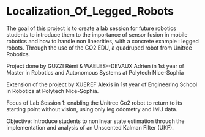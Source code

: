 # Localization_Of_Legged_Robots

The goal of this project is to create a lab session for future robotics students to introduce them to the importance of sensor fusion in mobile robotics and how to handle non linearities, with a concrete example : legged robots. Through the use of the GO2 EDU, a quadruped robot from Unitree Robotics.

Project done by GUZZI Rémi & WAELES--DEVAUX Adrien in 1st year of Master in Robotics and Autonomous Systems at Polytech Nice-Sophia

Extension of the project by XUEREF Alexis in 1st year of Engineering School in Robotics at Polytech Nice-Sophia.  

Focus of Lab Session 1: enabling the Unitree Go2 robot to return to its starting point without vision, using only leg odometry and IMU data.  

Objective: introduce students to nonlinear state estimation through the implementation and analysis of an Unscented Kalman Filter (UKF).
